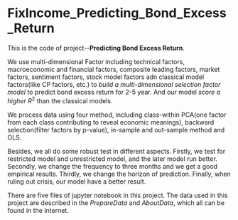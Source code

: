 # FixIncome_Predicting_Bond_Excess_Return

This is the code of project--**Predicting Bond Excess Return**.

We use multi-dimensional Factor including technical factors, macroeconomic and financial factors, composite leading factors, market factors, sentiment factors, stock model factors adn classical model factors(like CP factors, etc.) to *build a multi-dimensional selection factor model* to predict bond excess return for 2-5 year. And our model *score a higher* $R^2$ than the classical models.

We process data using four method, including class-within PCA(one factor from each class contributing to reveal economic meanings), backward selection(filter factors by p-value), in-sample and out-sample method and OLS.

Besides, we all do some robust test in different aspects. Firstly, we test for restricted model and unrestricted model, and the later model run better. Secondly, we change the frequency to three months and we get a good empirical results. Thirdly, we change the horizon of prediction. Finally, when ruling out crisis, our model have a better result.

There are five files of jupyter notebook in this project. The data used in this project
are described in the *PrepareData* and *AboutData*, which all can be found in the Internet.